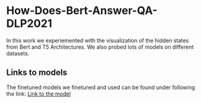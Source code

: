 # How-Does-Bert-Answer-QA-DLP2021

In this work we experiemented with the visualization of the hidden states from Bert and T5 Architectures.
We also probed lots of models on different datasets.

## Links to models
The finetuned models we finetuned and used can be found under following the link:
[Link to the model](https://drive.google.com/drive/folders/1r159YrLHJEeGKHY2qOx1OaZ1FYiwIJwU?usp=sharing)